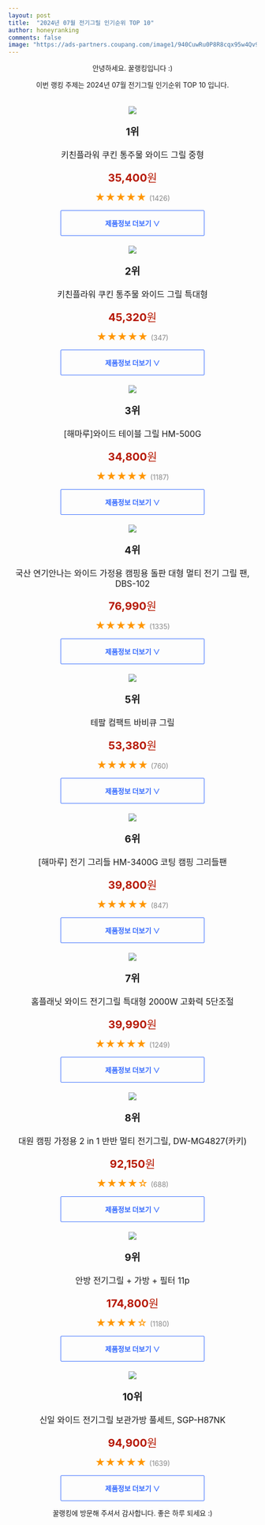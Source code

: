 ```yaml
---
layout: post
title:  "2024년 07월 전기그릴 인기순위 TOP 10"
author: honeyranking
comments: false
image: "https://ads-partners.coupang.com/image1/940CuwRu0P8R8cqx95w4Qv9uqGusbyTDNc1-kT4XkOkti6u2Cl3EtUir-jb1QVjzwe5uLhxiLVKh5KdEf3puEP2VvF_ZgAWDyr6wU-gGlLgpmTZLQ9s0LzBcnzL23Z4ZOZrLfCK6oT1MWU_Kb4A9eKut4UvZD0eGwmSHqkgQZ-rt7qTtNDSal7WBomZ5Z-Kzwyh9MdE8byHtI9tjdEG9BOwln46fGAWtqJ1RyvGcLWHIZ7A3xy_D4OZacqjkUeS43B76CFOAPNRLzACA1H7EkI6tkxiDUHZsJuqs"
---
```

<p style="text-align: center;">안녕하세요. 꿀랭킹입니다 :)</p>
<p style="text-align: center;">이번 랭킹 주제는 2024년 07월 전기그릴 인기순위 TOP 10 입니다.</p><center><img src="https://ads-partners.coupang.com/image1/940CuwRu0P8R8cqx95w4Qv9uqGusbyTDNc1-kT4XkOkti6u2Cl3EtUir-jb1QVjzwe5uLhxiLVKh5KdEf3puEP2VvF_ZgAWDyr6wU-gGlLgpmTZLQ9s0LzBcnzL23Z4ZOZrLfCK6oT1MWU_Kb4A9eKut4UvZD0eGwmSHqkgQZ-rt7qTtNDSal7WBomZ5Z-Kzwyh9MdE8byHtI9tjdEG9BOwln46fGAWtqJ1RyvGcLWHIZ7A3xy_D4OZacqjkUeS43B76CFOAPNRLzACA1H7EkI6tkxiDUHZsJuqs" style="margin-top:20px" /></center><p style="text-align: center; font-size: 20px"><b>1위</b></p><p style="text-align: center; font-size: 17px">키친플라워 쿠킨 통주물 와이드 그릴 중형</p><p style="text-align: center;"><span style="color: #b61800; font-size: 22px;"><b>35,400</b>원</span></p><p style="text-align: center;"><span style="color: #ff9600; font-size: 20px;">★★★★★ </span><span style="color: #878787;">(1426)</span></p><center><a href="https://link.coupang.com/re/AFFSDP?lptag=AF3899140&subid=honeyrank&pageKey=15736536&itemId=64588857&vendorItemId=3101826311&traceid=V0-153-d02f3e3d36e79bc4&requestid=20240723210000449177569957&token=31850C%7CMIXED"><div style="font-size: 14px; display: inline-block; padding: 15px 90px; color: #346aff; border-radius: 2px; border: 1px solid #346aff; cursor: pointer;"><b>제품정보 더보기 &or;</b></div></a></center><center><img src="https://ads-partners.coupang.com/image1/5WJuhYNSqlq5ypRa5W8G9acsvSK3I_fa61MqVxHI9UQMn2DESD4-_C2-GWg6H4BvDhk_b7bRg2uMgGZkrpzu8rlPxeRKwjGGHKPFft4uWfH9QbBmafgfVtcp51knb7ArU1GMVOPJLpfwO-3WvNC9KBAv04XvtHAtMFJf0ky0XlRC17YTjZ5VFsDRnxq-1gRKWIfJAfdIG2rw5CW3zbAdgeFgy4PVK33U-lck_sNgI59HrZ16WZ5ChFxWvvs0y8-6VT1Jr0WqgVuYlL-O96Ebdf2NKiziawstr-g=" style="margin-top:20px" /></center><p style="text-align: center; font-size: 20px"><b>2위</b></p><p style="text-align: center; font-size: 17px">키친플라워 쿠킨 통주물 와이드 그릴 특대형</p><p style="text-align: center;"><span style="color: #b61800; font-size: 22px;"><b>45,320</b>원</span></p><p style="text-align: center;"><span style="color: #ff9600; font-size: 20px;">★★★★★ </span><span style="color: #878787;">(347)</span></p><center><a href="https://link.coupang.com/re/AFFSDP?lptag=AF3899140&subid=honeyrank&pageKey=36480570&itemId=134726931&vendorItemId=3285830791&traceid=V0-153-751f16e7beb64bf9&requestid=20240723210000449177569957&token=31850C%7CMIXED"><div style="font-size: 14px; display: inline-block; padding: 15px 90px; color: #346aff; border-radius: 2px; border: 1px solid #346aff; cursor: pointer;"><b>제품정보 더보기 &or;</b></div></a></center><center><img src="https://ads-partners.coupang.com/image1/bcBKFA99K7KDO_6GbbjAxB8EEMEvIco6WYdFiuxTfmgu_JPKHQZsOmKc5Q7XselJwS6DsiTFIC_ZUcrS-wPQB5DlKGn78Cf9r02ger-o-z0_5Mk5JuxltfUY1sar6ypVFGVnx3w9Vv4AQYSxcRgJBC15vPqZREBG4deVl8NOqK4Am__ZJaAA6w65CKXVnYS1QVJjjjoZ4-YIXwXSd2RFZP21KLkjWJA-_SYUyMJdoh1wvpMRA6azhNdEadbf_2uIybQbUH1pIfRD2vGpsnljsO_sWJ-gXemYc5KHyk5DrmCACJ-TzU7plxZhvKlxdA==" style="margin-top:20px" /></center><p style="text-align: center; font-size: 20px"><b>3위</b></p><p style="text-align: center; font-size: 17px">[해마루]와이드 테이블 그릴 HM-500G</p><p style="text-align: center;"><span style="color: #b61800; font-size: 22px;"><b>34,800</b>원</span></p><p style="text-align: center;"><span style="color: #ff9600; font-size: 20px;">★★★★★ </span><span style="color: #878787;">(1187)</span></p><center><a href="https://link.coupang.com/re/AFFSDP?lptag=AF3899140&subid=honeyrank&pageKey=7330091033&itemId=18817078146&vendorItemId=89031963920&traceid=V0-153-3337444ed818fe22&clickBeacon=168e3e70-48eb-11ef-baee-26631f924461%7E3&requestid=20240723210000449177569957&token=31850C%7CMIXED"><div style="font-size: 14px; display: inline-block; padding: 15px 90px; color: #346aff; border-radius: 2px; border: 1px solid #346aff; cursor: pointer;"><b>제품정보 더보기 &or;</b></div></a></center><center><img src="https://ads-partners.coupang.com/image1/wGG_lVt6ZRvubhuFwG2YD_J_oNedWNtTJiJCC7bdg7Mxv6Ezis0gf3eWGf1IrSEoXBZCPaLt2ZmRjJ1dViqI42XfZ0wMLBssXMVG0CdUzsl9PcBakeUwPU6AWTpv8RE7X27OxFFGQSZt-qyc_XtEDlqeLe-cif3jhkddVykE_rpDVVOHaRYt5ln-nO-hBqO3wTP5u9uLy4Ef4vuOCVu4258QtCp6uxSgc7Nftnhz-3UcKPBnfVkYaEIUAfJLNfvEB_Cjr7_unHUXJceToZI7k6-ZsA8nziZ6s6O6lCa1Ikik9PwxrtxorXcOf1_R1w==" style="margin-top:20px" /></center><p style="text-align: center; font-size: 20px"><b>4위</b></p><p style="text-align: center; font-size: 17px">국산 연기안나는 와이드 가정용 캠핑용 돌판 대형 멀티 전기 그릴 팬, DBS-102</p><p style="text-align: center;"><span style="color: #b61800; font-size: 22px;"><b>76,990</b>원</span></p><p style="text-align: center;"><span style="color: #ff9600; font-size: 20px;">★★★★★ </span><span style="color: #878787;">(1335)</span></p><center><a href="https://link.coupang.com/re/AFFSDP?lptag=AF3899140&subid=honeyrank&pageKey=6590895911&itemId=14871979908&vendorItemId=85476566097&traceid=V0-153-0da992cc1b2219eb&clickBeacon=168e3e70-48eb-11ef-aee8-0f5c631aee7a%7E3&requestid=20240723210000449177569957&token=31850C%7CMIXED"><div style="font-size: 14px; display: inline-block; padding: 15px 90px; color: #346aff; border-radius: 2px; border: 1px solid #346aff; cursor: pointer;"><b>제품정보 더보기 &or;</b></div></a></center><center><img src="https://ads-partners.coupang.com/image1/Kq2k9VoIeeTF3un2KmzzQkF12BVlsLQtr_CaO6IVKjTvAY2DzGdUFyQElKiMiVZtP0V3b7ZvhVL-PsCLbX7gaSeuTEw1jmA5K-SQgzkeEjrscs0mvRbju77VSwwkvZQe-726EetxiZtdocPV8NlfpcT2CLqP8_ytCRLvym-fNxh4S3-oAgzAAjtYjSg-dFqoB--QHyJG6brmZ51pZOxiw01Nze4Fdf1mUgZfu-m3DfrZFMQNMw5A8R9jGXB3fJTdPtrPkh_RGBdmYlTz9Jp0Qnet5cGYpw4VNWo=" style="margin-top:20px" /></center><p style="text-align: center; font-size: 20px"><b>5위</b></p><p style="text-align: center; font-size: 17px">테팔 컴팩트 바비큐 그릴</p><p style="text-align: center;"><span style="color: #b61800; font-size: 22px;"><b>53,380</b>원</span></p><p style="text-align: center;"><span style="color: #ff9600; font-size: 20px;">★★★★★ </span><span style="color: #878787;">(760)</span></p><center><a href="https://link.coupang.com/re/AFFSDP?lptag=AF3899140&subid=honeyrank&pageKey=5896651277&itemId=10384643384&vendorItemId=77666709985&traceid=V0-153-5fb041cde6105fe8&requestid=20240723210000449177569957&token=31850C%7CMIXED"><div style="font-size: 14px; display: inline-block; padding: 15px 90px; color: #346aff; border-radius: 2px; border: 1px solid #346aff; cursor: pointer;"><b>제품정보 더보기 &or;</b></div></a></center><center><img src="https://ads-partners.coupang.com/image1/ueTph9lm8y8pSLWHuaLC5O5tPQZHZ9tSqyCKqvGGGyy3paFWVz1rug6Wa52ODoZco4MhQdiDCSXjFZL0PvtHkUPL7l4YR1YkC4DcYfrjb_0LaUcX8WCvo3haovDv8t7ipa8Ev32BucJL2uMR954LEzYwFihiSktzlksuEiXH59aRa3PVk8r7TgbyK9aWLQVSjYae6A0x57Ij1ExGgtnsccxMU875SA0ECAZsgJKmVqYGkxKuWMET2syagzpXYBqxW6DgMnf0mW_-E1beC06BWmjlwkTi5pwCdm_1j-OgzH8S9yyYxPhcvW-RRYnuZg==" style="margin-top:20px" /></center><p style="text-align: center; font-size: 20px"><b>6위</b></p><p style="text-align: center; font-size: 17px">[해마루] 전기 그리들 HM-3400G 코팅 캠핑 그리들팬</p><p style="text-align: center;"><span style="color: #b61800; font-size: 22px;"><b>39,800</b>원</span></p><p style="text-align: center;"><span style="color: #ff9600; font-size: 20px;">★★★★★ </span><span style="color: #878787;">(847)</span></p><center><a href="https://link.coupang.com/re/AFFSDP?lptag=AF3899140&subid=honeyrank&pageKey=7340603498&itemId=18865830751&vendorItemId=88890980612&traceid=V0-153-3504aa6a07ca7d14&clickBeacon=168e3e70-48eb-11ef-a659-a8527040293b%7E3&requestid=20240723210000449177569957&token=31850C%7CMIXED"><div style="font-size: 14px; display: inline-block; padding: 15px 90px; color: #346aff; border-radius: 2px; border: 1px solid #346aff; cursor: pointer;"><b>제품정보 더보기 &or;</b></div></a></center><center><img src="https://ads-partners.coupang.com/image1/oAXv3ZNp8BZ0DuPSoLcXIUfnAtKIxWxMfGKfPACn0rZS5sQcNBH2mdL8IJQFLe8oYTQ2fhBEO4PaqC49GxV9QywTmqZcOqDjryJ5EP30CuHKgG5xRBktOGMpL397p8sg36fpCIQTcbVH-HhVwNMk_N6TEhVzcM7fHWfoH3ZZKXIOlknKIRpcQQ65LRvn6IgAomohSla60YEUyhXtFbsOXxaM9g6YgSgj6XOEDfdoLu5LqCy-0rnqLy9jU7CC2kdsRcJrWtKZ81eraEaSzdz_gOsiwCMyO4jgJQ==" style="margin-top:20px" /></center><p style="text-align: center; font-size: 20px"><b>7위</b></p><p style="text-align: center; font-size: 17px">홈플래닛 와이드 전기그릴 특대형 2000W 고화력 5단조절</p><p style="text-align: center;"><span style="color: #b61800; font-size: 22px;"><b>39,990</b>원</span></p><p style="text-align: center;"><span style="color: #ff9600; font-size: 20px;">★★★★★ </span><span style="color: #878787;">(1249)</span></p><center><a href="https://link.coupang.com/re/AFFSDP?lptag=AF3899140&subid=honeyrank&pageKey=4315812250&itemId=5014849230&vendorItemId=72324731078&traceid=V0-153-83f6e1cf58c13e2a&requestid=20240723210000449177569957&token=31850C%7CMIXED"><div style="font-size: 14px; display: inline-block; padding: 15px 90px; color: #346aff; border-radius: 2px; border: 1px solid #346aff; cursor: pointer;"><b>제품정보 더보기 &or;</b></div></a></center><center><img src="https://ads-partners.coupang.com/image1/G7WngH6Cx_2eLi4wG5yAq_RL4yBMXREnVT6sKmc58mVJtt-RLBB-Baidk0VrjsHgN7DW1jyEG8MnkTnb0cYnVBMf3BosnKXKuwRGgaBZunY8fpVQZw-1dsr9Rg7tG10q450bnhX7mdvSZDaUnl4TDSNeo07ECaGy_BaDV-vf-QfQYXkpjjmXriSLNGOlnQndo9f1NWBizvCSVgZVHaPK5DxsowuqzYmiRQqAKwdRygNRQtirOqXqGBVPEtsOcAh1c9kIPg5vOMFFMIj8A9Zp_tJKi9yWSQM8yvPEG8xzqYM=" style="margin-top:20px" /></center><p style="text-align: center; font-size: 20px"><b>8위</b></p><p style="text-align: center; font-size: 17px">대원 캠핑 가정용 2 in 1 반반 멀티 전기그릴, DW-MG4827(카키)</p><p style="text-align: center;"><span style="color: #b61800; font-size: 22px;"><b>92,150</b>원</span></p><p style="text-align: center;"><span style="color: #ff9600; font-size: 20px;">★★★★☆ </span><span style="color: #878787;">(688)</span></p><center><a href="https://link.coupang.com/re/AFFSDP?lptag=AF3899140&subid=honeyrank&pageKey=7844436454&itemId=21363801523&vendorItemId=88421248000&traceid=V0-153-709030433230dd11&clickBeacon=168e3e70-48eb-11ef-af01-ebac3b9719a3%7E3&requestid=20240723210000449177569957&token=31850C%7CMIXED"><div style="font-size: 14px; display: inline-block; padding: 15px 90px; color: #346aff; border-radius: 2px; border: 1px solid #346aff; cursor: pointer;"><b>제품정보 더보기 &or;</b></div></a></center><center><img src="https://ads-partners.coupang.com/image1/Tt6WVJZAfECnMQbXTr_fw0_Vl8jazyhSmjlMzZ-0vP4RF8cYSRPu0aWnZ4OfNgTD_T735zM1ELYi1B-F20BfIYwhcVU5pwaRCN2z8QcOCzAnkryQwTvsTGXNMWDpObjghgXF1ZDDLRO3X_Cj1tqS2_a48ocuqtLB1MFH3xPoR9YFC2Yd5Ck0OrDaad4npVUlecSgMFIljpALCD-Km97LifNdhkrH2ZxafuwZrTqyWMAWS1LrmIg7S6BVpwwl3bE5UQTRfYjMjRjC_loSKTX_izcMtGkJCcbELVs=" style="margin-top:20px" /></center><p style="text-align: center; font-size: 20px"><b>9위</b></p><p style="text-align: center; font-size: 17px">안방 전기그릴 + 가방 + 필터 11p</p><p style="text-align: center;"><span style="color: #b61800; font-size: 22px;"><b>174,800</b>원</span></p><p style="text-align: center;"><span style="color: #ff9600; font-size: 20px;">★★★★☆ </span><span style="color: #878787;">(1180)</span></p><center><a href="https://link.coupang.com/re/AFFSDP?lptag=AF3899140&subid=honeyrank&pageKey=7663026835&itemId=20866265958&vendorItemId=87933617795&traceid=V0-153-6c6b8ba89861140c&requestid=20240723210000449177569957&token=31850C%7CMIXED"><div style="font-size: 14px; display: inline-block; padding: 15px 90px; color: #346aff; border-radius: 2px; border: 1px solid #346aff; cursor: pointer;"><b>제품정보 더보기 &or;</b></div></a></center><center><img src="https://ads-partners.coupang.com/image1/fNOjAGvI7x10mEjjfMfS2bxCFt2o5nqHNzfan1YZSI3RjFG1c13ns9KaF49_hQo8tRHnTTO1Dc_57b6wydnAMkYwVcyhcJwe3tDlxnnCRiYD064zIOhRmxKKxUUUgwpiH7YgVKzStVkFl3CigiKu2XXlkvuO3-4fxywpgpDDCq5RuJpCKRgYVy_1anPO3jXtGsh8jvsH-Sl59uGf6hApYohU6uKdNlnqIpXaGkqjjHvFntfgOM75Qp-aDgRYBr2pgW-ZkuHu9bioC28EdFef_WUD2w9bUvFwwMrtt9VY" style="margin-top:20px" /></center><p style="text-align: center; font-size: 20px"><b>10위</b></p><p style="text-align: center; font-size: 17px">신일 와이드 전기그릴 보관가방 풀세트, SGP-H87NK</p><p style="text-align: center;"><span style="color: #b61800; font-size: 22px;"><b>94,900</b>원</span></p><p style="text-align: center;"><span style="color: #ff9600; font-size: 20px;">★★★★★ </span><span style="color: #878787;">(1639)</span></p><center><a href="https://link.coupang.com/re/AFFSDP?lptag=AF3899140&subid=honeyrank&pageKey=7730329475&itemId=20770906259&vendorItemId=88255904756&traceid=V0-153-bb03810997132832&clickBeacon=168e3e70-48eb-11ef-9352-35afc4004923%7E3&requestid=20240723210000449177569957&token=31850C%7CMIXED"><div style="font-size: 14px; display: inline-block; padding: 15px 90px; color: #346aff; border-radius: 2px; border: 1px solid #346aff; cursor: pointer;"><b>제품정보 더보기 &or;</b></div></a></center><p style="text-align: center;">꿀랭킹에 방문해 주셔서 감사합니다. 좋은 하루 되세요 :)</p>